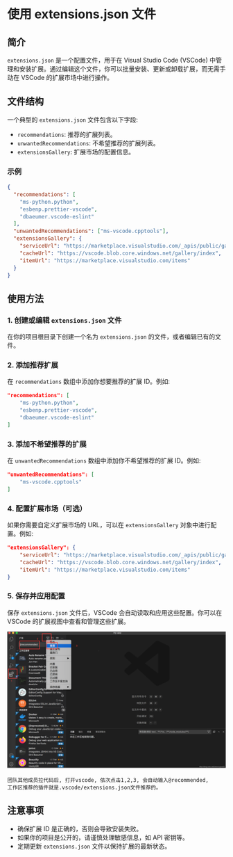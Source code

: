 # 使用 extensions.json 文件

## 简介

`extensions.json` 是一个配置文件，用于在 Visual Studio Code (VSCode) 中管理和安装扩展。通过编辑这个文件，你可以批量安装、更新或卸载扩展，而无需手动在 VSCode 的扩展市场中进行操作。

## 文件结构

一个典型的 `extensions.json` 文件包含以下字段:

- `recommendations`: 推荐的扩展列表。
- `unwantedRecommendations`: 不希望推荐的扩展列表。
- `extensionsGallery`: 扩展市场的配置信息。

### 示例

```json
{
  "recommendations": [
    "ms-python.python",
    "esbenp.prettier-vscode",
    "dbaeumer.vscode-eslint"
  ],
  "unwantedRecommendations": ["ms-vscode.cpptools"],
  "extensionsGallery": {
    "serviceUrl": "https://marketplace.visualstudio.com/_apis/public/gallery",
    "cacheUrl": "https://vscode.blob.core.windows.net/gallery/index",
    "itemUrl": "https://marketplace.visualstudio.com/items"
  }
}
```

## 使用方法

### 1. 创建或编辑 `extensions.json` 文件

在你的项目根目录下创建一个名为 `extensions.json` 的文件，或者编辑已有的文件。

### 2. 添加推荐扩展

在 `recommendations` 数组中添加你想要推荐的扩展 ID。例如:

```json
"recommendations": [
    "ms-python.python",
    "esbenp.prettier-vscode",
    "dbaeumer.vscode-eslint"
]
```

### 3. 添加不希望推荐的扩展

在 `unwantedRecommendations` 数组中添加你不希望推荐的扩展 ID。例如:

```json
"unwantedRecommendations": [
    "ms-vscode.cpptools"
]
```

### 4. 配置扩展市场（可选）

如果你需要自定义扩展市场的 URL，可以在 `extensionsGallery` 对象中进行配置。例如:

```json
"extensionsGallery": {
    "serviceUrl": "https://marketplace.visualstudio.com/_apis/public/gallery",
    "cacheUrl": "https://vscode.blob.core.windows.net/gallery/index",
    "itemUrl": "https://marketplace.visualstudio.com/items"
}
```

### 5. 保存并应用配置

保存 `extensions.json` 文件后，VSCode 会自动读取和应用这些配置。你可以在 VSCode 的扩展视图中查看和管理这些扩展。

![](https://raw.githubusercontent.com/XiaoWendell/XiaoWendell.github.io/master/_posts/images/使用%20extensions.json%20文件/2024-11-21-11-04-04.png)

```
团队其他成员拉代码后, 打开vscode, 依次点击1,2,3, 会自动输入@recommended,
工作区推荐的插件就是.vscode/extensions.json文件推荐的。
```

## 注意事项

- 确保扩展 ID 是正确的，否则会导致安装失败。
- 如果你的项目是公开的，请谨慎处理敏感信息，如 API 密钥等。
- 定期更新 `extensions.json` 文件以保持扩展的最新状态。
